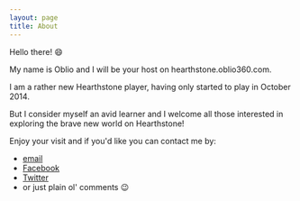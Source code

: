 ```yaml
---
layout: page
title: About
---
```


Hello there! :smile:

My name is Oblio and I will be your host on hearthstone.oblio360.com.

I am a rather new Hearthstone player, having only started to play in October 2014.

But I consider myself an avid learner and I welcome all those interested in exploring the brave new world on Hearthstone!

Enjoy your visit and if you'd like you can contact me by:

* [email](mailto:oblio@oblio360.com)
* [Facebook](https://facebook.com/oblio360)
* [Twitter](https://twitter.com/oblio360)
* or just plain ol' comments :wink:
